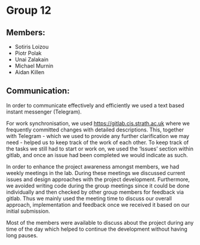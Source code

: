 # Group 12

## Members:

- Sotiris Loizou
- Piotr Polak
- Unai Zalakain
- Michael Murnin
- Aidan Killen

## Communication:

In order to communicate effectively and efficiently we used a text based
instant messenger (Telegram).

For work synchronisation, we used <https://gitlab.cis.strath.ac.uk> where we
frequently committed changes with detailed descriptions. This, together with
Telegram - which we used to provide any further clarification we may need -
helped us to keep track of the work of each other. To keep track of the tasks we
still had to start or work on, we used the ‘Issues’ section within gitlab, and once
an issue had been completed we would indicate as such.

In order to enhance the project awareness amongst members, we had weekly
meetings in the lab. During these meetings we discussed current issues and
design approaches with the project development. Furthermore, we avoided writing
code during the group meetings since it could be done individually and then
checked by other group members for feedback via gitlab. Thus we mainly used the
meeting time to discuss our overall approach, implementation and feedback once
we received it based on our initial submission.

Most of the members were available to discuss about the project during any time
of the day which helped to continue the development without having long pauses.
